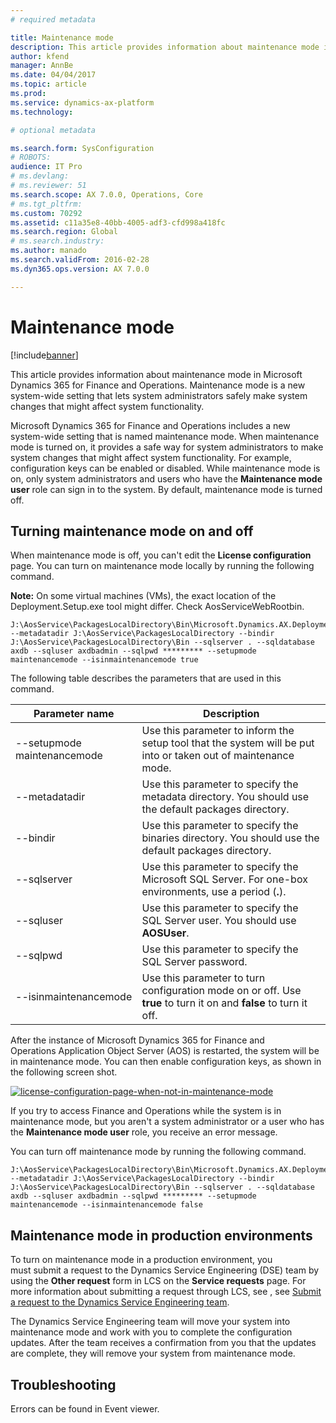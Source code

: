 ```yaml
---
# required metadata

title: Maintenance mode
description: This article provides information about maintenance mode in Microsoft Dynamics 365 for Finance and Operations. Maintenance mode is a new system-wide setting that lets system administrators safely make system changes that might affect system functionality.
author: kfend
manager: AnnBe
ms.date: 04/04/2017
ms.topic: article
ms.prod: 
ms.service: dynamics-ax-platform
ms.technology: 

# optional metadata

ms.search.form: SysConfiguration
# ROBOTS: 
audience: IT Pro
# ms.devlang: 
# ms.reviewer: 51
ms.search.scope: AX 7.0.0, Operations, Core
# ms.tgt_pltfrm: 
ms.custom: 70292
ms.assetid: c11a35e8-40bb-4005-adf3-cfd998a418fc
ms.search.region: Global
# ms.search.industry: 
ms.author: manado
ms.search.validFrom: 2016-02-28
ms.dyn365.ops.version: AX 7.0.0

---
```


# Maintenance mode

[!include[banner](../includes/banner.md)]


This article provides information about maintenance mode in Microsoft Dynamics 365 for Finance and Operations. Maintenance mode is a new system-wide setting that lets system administrators safely make system changes that might affect system functionality.

Microsoft Dynamics 365 for Finance and Operations includes a new system-wide setting that is named maintenance mode. When maintenance mode is turned on, it provides a safe way for system administrators to make system changes that might affect system functionality. For example, configuration keys can be enabled or disabled. While maintenance mode is on, only system administrators and users who have the **Maintenance mode user** role can sign in to the system. By default, maintenance mode is turned off.

## Turning maintenance mode on and off
When maintenance mode is off, you can't edit the **License configuration** page.
You can turn on maintenance mode locally by running the following command. 

**Note:** On some virtual machines (VMs), the exact location of the Deployment.Setup.exe tool might differ. Check AosServiceWebRootbin.

    J:\AosService\PackagesLocalDirectory\Bin\Microsoft.Dynamics.AX.Deployment.Setup.exe --metadatadir J:\AosService\PackagesLocalDirectory --bindir J:\AosService\PackagesLocalDirectory\Bin --sqlserver . --sqldatabase axdb --sqluser axdbadmin --sqlpwd ********* --setupmode maintenancemode --isinmaintenancemode true

The following table describes the parameters that are used in this command.

| Parameter name              | Description                                                                                                       |
|-----------------------------|-------------------------------------------------------------------------------------------------------------------|
| --setupmode maintenancemode | Use this parameter to inform the setup tool that the system will be put into or taken out of maintenance mode.    |
| --metadatadir               | Use this parameter to specify the metadata directory. You should use the default packages directory.              |
| --bindir                    | Use this parameter to specify the binaries directory. You should use the default packages directory.              |
| --sqlserver                 | Use this parameter to specify the Microsoft SQL Server. For one-box environments, use a period (**.**).           |
| --sqluser                   | Use this parameter to specify the SQL Server user. You should use **AOSUser**.                                    |
| --sqlpwd                    | Use this parameter to specify the SQL Server password.                                                            |
| --isinmaintenancemode       | Use this parameter to turn configuration mode on or off. Use **true** to turn it on and **false** to turn it off. |

After the instance of Microsoft Dynamics 365 for Finance and Operations Application Object Server (AOS) is restarted, the system will be in maintenance mode. You can then enable configuration keys, as shown in the following screen shot. 

[![license-configuration-page-when-not-in-maintenance-mode](./media/license-configuration-page-when-not-in-maintenance-mode.png)](./media/license-configuration-page-when-not-in-maintenance-mode.png) 

If you try to access Finance and Operations while the system is in maintenance mode, but you aren't a system administrator or a user who has the **Maintenance mode user** role, you receive an error message. 

You can turn off maintenance mode by running the following command.

    J:\AosService\PackagesLocalDirectory\Bin\Microsoft.Dynamics.AX.Deployment.Setup.exe --metadatadir J:\AosService\PackagesLocalDirectory --bindir J:\AosService\PackagesLocalDirectory\Bin --sqlserver . --sqldatabase axdb --sqluser axdbadmin --sqlpwd ********* --setupmode maintenancemode --isinmaintenancemode false

## Maintenance mode in production environments
To turn on maintenance mode in a production environment, you must submit a request to the Dynamics Service Engineering (DSE) team by using the **Other request** form in LCS on the **Service requests** page. For more information about submitting a request through LCS, see , see [Submit a request to the Dynamics Service Engineering team](../lifecycle-services/submit-request-dynamics-service-engineering-team.md). 

The Dynamics Service Engineering team will move your system into maintenance mode and work with you to complete the configuration updates. After the team receives a confirmation from you that the updates are complete, they will remove your system from maintenance mode.

## Troubleshooting
Errors can be found in Event viewer.



